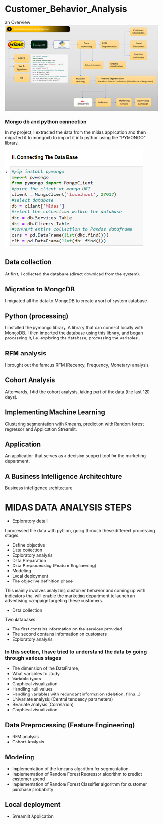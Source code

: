 # Customer_Behavior_Analysis

an Overview
![Business_Intelligence_Architechture](business_intelligence_architecture.png)

### Mongo db and python connection

In my project, I extracted the data from the midas application and then migrated it to mongodb to import it into python using the "PYMONGO" library.

![Connecting_from_mongodb_to_python](Connecting_from_mongodb_to_python.png)

## Data collection

At first, I collected the database (direct download from the system).

## Migration to MongoDB 

I migrated all the data to MongoDB to create a sort of system database. 

## Python (processing)

I installed the pymongo library. A library that can connect locally with MongoDB. I then imported the database using this library, and began processing it, i.e. exploring the database, processing the variables... 

## RFM analysis

I brought out the famous RFM (Recency, Frequency, Monetary) analysis.

## Cohort Analysis

Afterwards, I did the cohort analysis, taking part of the data (the last 120 days). 

## Implementing Machine Learning 

Clustering segmentation with Kmeans, prediction with Random forest regressor and Application Streamlit.

## Application

An application that serves as a decision support tool for the marketing department.

## A Business Intelligence Architechture

Business intelligence architecture


# MIDAS DATA ANALYSIS STEPS

- Exploratory detail 

I processed the data with python, going through these different processing stages.

- Define objective
- Data collection
- Exploratory analysis
- Data Preparation
- Data Preprocessing (Feature Engineering)
- Modeling
- Local deployment
- The objective definition phase

This mainly involves analyzing customer behavior and coming up with indicators that will enable the marketing department to launch an advertising campaign targeting these customers.

- Data collection

Two databases 

- The first contains information on the services provided.
- The second contains information on customers
- Exploratory analysis

### In this section, I have tried to understand the data by going through various stages

- The dimension of the DataFrame,
- What variables to study 
- Variable types
- Graphical visualization 
- Handling null values
- Handling variables with redundant information (deletion, fillna...)
- Univariate analysis (Central tendency parameters)
- Bivariate analysis (Correlation) 
- Graphical visualization

## Data Preprocessing (Feature Engineering)

- RFM analysis
- Cohort Analysis

## Modeling

- Implementation of the kmeans algorithm for segmentation
- Implementation of Random Forest Regressor algorithm to predict customer spend
- Implementation of Random Forest Classifier algorithm for customer purchase probability

## Local deployment

- Streamlit Application
